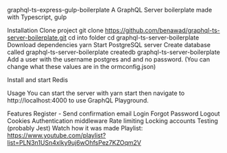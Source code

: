 graphql-ts-express-gulp-boilerplate
A GraphQL Server boilerplate made with Typescript, gulp

Installation
Clone project
git clone https://github.com/benawad/graphql-ts-server-boilerplate.git
cd into folder
cd graphql-ts-server-boilerplate
Download dependencies
yarn
Start PostgreSQL server
Create database called graphql-ts-server-boilerplate
createdb graphql-ts-server-boilerplate
Add a user with the username postgres and and no password. (You can change what these values are in the ormconfig.json)

Install and start Redis

Usage
You can start the server with yarn start then navigate to http://localhost:4000 to use GraphQL Playground.

Features
Register - Send confirmation email
Login
Forgot Password
Logout
Cookies
Authentication middleware
Rate limiting
Locking accounts
Testing (probably Jest)
Watch how it was made
Playlist: https://www.youtube.com/playlist?list=PLN3n1USn4xlky9uj6wOhfsPez7KZOqm2V